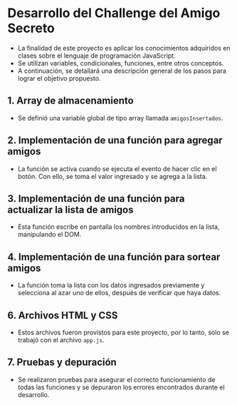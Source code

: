 <h1>Desarrollo del Challenge del Amigo Secreto</h1>

- La finalidad de este proyecto es aplicar los conocimientos adquiridos en clases sobre el lenguaje de programación JavaScript.
- Se utilizan variables, condicionales, funciones, entre otros conceptos.
- A continuación, se detallará una descripción general de los pasos para lograr el objetivo propuesto.

<h2>1. Array de almacenamiento</h2>

- Se definió una variable global de tipo array llamada `amigosInsertados`.

<h2>2. Implementación de una función para agregar amigos</h2>

- La función se activa cuando se ejecuta el evento de hacer clic en el botón. Con ello, se toma el valor ingresado y se agrega a la lista.

<h2>3. Implementación de una función para actualizar la lista de amigos</h2>

- Esta función escribe en pantalla los nombres introducidos en la lista, manipulando el DOM.

<h2>4. Implementación de una función para sortear amigos</h2>

- La función toma la lista con los datos ingresados previamente y selecciona al azar uno de ellos, después de verificar que haya datos.

<h2>6. Archivos HTML y CSS</h2>

- Estos archivos fueron provistos para este proyecto, por lo tanto, solo se trabajó con el archivo `app.js`.

<h2>7. Pruebas y depuración</h2>

- Se realizaron pruebas para asegurar el correcto funcionamiento de todas las funciones y se depuraron los errores encontrados durante el desarrollo.
